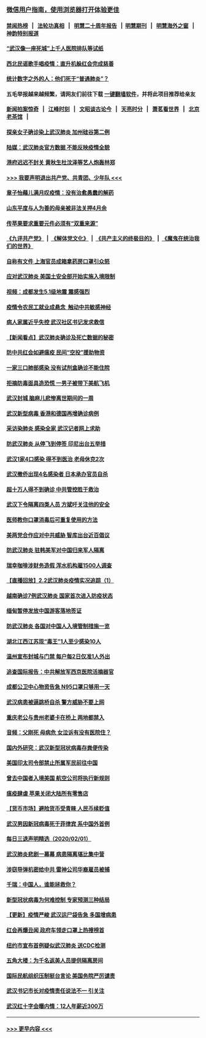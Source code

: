 ### [微信用户指南，使用浏览器打开体验更佳](https://github.com/gfw-breaker/banned-news1/blob/master/indexes/wechat-guide.md?t=0)
#### [禁闻热榜](热点新闻.md?t=0)  &nbsp;&nbsp;|&nbsp;&nbsp; [法轮功真相](https://github.com/gfw-breaker/truth/blob/master/README.md?t=0) &nbsp;&nbsp;|&nbsp;&nbsp; [明慧二十周年报告](https://github.com/gfw-breaker/mh-reports/blob/master/README.md?t=0) &nbsp;&nbsp;|&nbsp;&nbsp;[明慧期刊](https://github.com/gfw-breaker/mh-qikan) &nbsp;&nbsp;|&nbsp;&nbsp; [明慧海外之窗](https://github.com/gfw-breaker/mh-news/blob/master/README.md?t=0) &nbsp;&nbsp;|&nbsp;&nbsp; [神韵特别报道](https://github.com/gfw-breaker/mh-news/blob/master/shenyun.md?t=0)
#### [“武汉像一座死城”上千人医院排队等试纸](../pages/nsc413/n11839724.md?t=02030955) 
#### [西北民谣歌手唱疫情：直升机躲红会完成慈善](../pages/nsc413/n11839757.md?t=02030955) 
#### [统计数字之外的人：他们死于“普通肺炎”？](../pages/nsc413/n11839788.md?t=02030955) 
#### 五毛举报越来越频繁，请网友们前往下载 [一键翻墙软件](https://github.com/gfw-breaker/ssr-accounts)，并将此项目推荐给亲友
#### [新闻拍案惊奇](https://github.com/gfw-breaker/banned-news1/blob/master/pages/link4.md) &nbsp;&nbsp;|&nbsp;&nbsp; [江峰时刻](https://github.com/gfw-breaker/banned-news1/blob/master/pages/link4.md) &nbsp;&nbsp;|&nbsp;&nbsp; [文昭谈古论今](https://github.com/gfw-breaker/banned-news1/blob/master/pages/link4.md) &nbsp;&nbsp;|&nbsp;&nbsp; [天亮时分](https://github.com/gfw-breaker/banned-news1/blob/master/pages/link4.md) &nbsp;&nbsp;|&nbsp;&nbsp; [萧茗看世界](https://github.com/gfw-breaker/banned-news1/blob/master/pages/link4.md) &nbsp;&nbsp;|&nbsp;&nbsp; [北京老茶馆](https://github.com/gfw-breaker/banned-news1/blob/master/pages/link4.md) &nbsp;&nbsp;|&nbsp;&nbsp; 
#### [探亲女子确诊染上武汉肺炎 加州硅谷第二例](../pages/nsc413/n11839784.md?t=02030955) 
#### [陆媒：武汉肺炎官方数据 不能反映疫情全貌](../pages/nsc413/n11839828.md?t=02030955) 
#### [港府迟迟不封关 黄秋生杜汶泽等艺人炮轰林郑](../pages/nsc413/n11839562.md?t=02030955) 
#### [>>> 我要声明退出共产党、共青团、少年队 <<<](https://github.com/begood0513/goodnews/blob/master/quit/letter.md) 
#### [章子怡藉儿满月叹疫情：没有治愈愚蠢的解药](../pages/nsc413/n11839428.md?t=02030955) 
#### [山东平度与人为善的母亲被非法关押4月余](../pages/nsc413/n11834949.md?t=02030955) 
#### [传苹果要求重要元件必须有“双重来源”](../pages/nsc413/n11839717.md?t=02030955) 
#### [《九评共产党》](https://github.com/begood0513/9ping.md/blob/master/README.md) &nbsp;|&nbsp; [《解体党文化》](../../../../jtdwh.md/blob/master/README.md)  &nbsp;|&nbsp; [《共产主义的终极目的》](../../../../gczydzjmd.md/blob/master/README.md) &nbsp;|&nbsp; [《魔鬼在统治我们的世界》](../../../../mgztzwmdsj.md/blob/master/README.md) 
#### [自称有文件 上海官员成箱拿药房口罩引众怒](../pages/nsc413/n11839279.md?t=02030955) 
#### [应对武汉肺炎 美国土安全部开始实施入境限制](../pages/nsc413/n11839729.md?t=02030955) 
#### [视频：成都发生5.1级地震 震感强烈](../pages/nsc413/n11839732.md?t=02030955) 
#### [疫情令农民工就业成悬念  触动中共敏感神经](../pages/nsc413/n11839625.md?t=02030955) 
#### [病人家属近乎失控 武汉社区书记发求救信](../pages/nsc413/n11839621.md?t=02030955) 
#### [【新闻看点】武汉肺炎确诊及死亡数据的秘密](../pages/nsc413/n11839539.md?t=02030955) 
#### [防中共红会如避瘟疫 民间“空投”援助物资](../pages/nsc413/n11839313.md?t=02030955) 
#### [一家三口肺部感染 没有试剂盒确诊不能住院](../pages/nsc413/n11839581.md?t=02030955) 
#### [拒摘防毒面具造恐慌 一男子被带下美航飞机](../pages/nsc413/n11839455.md?t=02030955) 
#### [武汉封城 脑麻儿悲惨离世期间的一周](../pages/nsc413/n11839378.md?t=02030955) 
#### [武汉新型病毒 香港和德国再增确诊病例](../pages/nsc413/n11839381.md?t=02030955) 
#### [采访染肺炎 感染全家 武汉记者网上求助](../pages/nsc413/n11839411.md?t=02030955) 
#### [防武汉肺炎 从停飞到停签 印尼出台五举措](../pages/nsc413/n11839282.md?t=02030955) 
#### [武汉1家4口感染 得不到医治 老母休克2次](../pages/nsc413/n11839277.md?t=02030955) 
#### [武汉撤侨出现4名感染者 日本承办官员自杀](../pages/nsc413/n11839044.md?t=02030955) 
#### [超十万人得不到确诊 中共管控胜于救治](../pages/nsc413/n11838462.md?t=02030955) 
#### [武汉下令隔离四类人员 方斌吁关注他的安全](../pages/nsc413/n11838878.md?t=02030955) 
#### [医师教你口罩消毒后可重复使用的方法](../pages/nsc413/n11839225.md?t=02030955) 
#### [美两党合作应对中共威胁 智库出台近百倡议](../pages/nsc413/n11838437.md?t=02030955) 
#### [防武汉肺炎 驻韩美军对中国归来军人隔离](../pages/nsc413/n11838970.md?t=02030955) 
#### [瑞幸咖啡涉财务造假 浑水机构雇1500人调查](../pages/nsc413/n11838486.md?t=02030955) 
#### [【直播回放】2.2武汉肺炎疫情实况追踪（1）](../pages/nsc413/n11838871.md?t=02030955) 
#### [越南确诊7例武汉肺炎 国家首次进入防疫状态](../pages/nsc413/n11838860.md?t=02030955) 
#### [缅甸暂停发放中国游客落地签证](../pages/nsc413/n11838730.md?t=02030955) 
#### [防武汉肺炎 各国对中国人入境管制措施一览](../pages/nsc413/n11838726.md?t=02030955) 
#### [湖北江西江苏现“毒王”1人至少感染10人](../pages/nsc413/n11838670.md?t=02030955) 
#### [温州宣布封城与门禁 每户每2日仅准1人外出](../pages/nsc413/n11838748.md?t=02030955) 
#### [追查国际报告：中共解放军西京医院活摘器官](../pages/nsc413/n11838359.md?t=02030955) 
#### [成都公卫中心物资告急 N95口罩只够用一天](../pages/nsc413/n11834896.md?t=02030955) 
#### [武汉病患被逼跳桥自杀 警方威胁不要上网](../pages/nsc413/n11838521.md?t=02030955) 
#### [重庆老公与贵州老婆卡在桥上 两地都禁入](../pages/nsc413/n11838677.md?t=02030955) 
#### [音频：父刚死 母病危 女泣诉有没有医院住？](../pages/nsc413/n11838501.md?t=02030955) 
#### [国内外研究：武汉新型冠状病毒存粪便传染](../pages/nsc413/n11838353.md?t=02030955) 
#### [美国印太司令部禁止所属军民前往中国](../pages/nsc413/n11838418.md?t=02030955) 
#### [曾去中国者入境美国 航空公司将执行新规则](../pages/nsc413/n11838375.md?t=02030955) 
#### [瘟疫肆虐 苹果关闭大陆所有零售店](../pages/nsc413/n11838235.md?t=02030955) 
#### [【货币市场】避险货币受青睐 人民币续贬值](../pages/nsc413/n11838086.md?t=02030955) 
#### [武汉男因新冠病毒死于菲律宾 系中国外首例](../pages/nsc413/n11838247.md?t=02030955) 
#### [每日三退声明精选（2020/02/01）](../pages/nsc413/n11838281.md?t=02030955) 
#### [武汉肺炎悲剧一幕幕 病患隔离堪比集中营](../pages/nsc413/n11838047.md?t=02030955) 
#### [涉窃导弹机密给中共 雷神公司华裔雇员被捕](../pages/nsc413/n11838129.md?t=02030955) 
#### [千瑞：中国人，谁能拯救你？](../pages/nsc413/n11838069.md?t=02030955) 
#### [新型冠状病毒为何难控制 专家预测三种结局](../pages/nsc413/n11838002.md?t=02030955) 
#### [【更新】疫情严峻 武汉运尸袋告急 多国增病患](../pages/nsc413/n11801312.md?t=02030955) 
#### [红会再爆丑闻 政府车领走口罩上热搜榜首](../pages/nsc413/n11837825.md?t=02030955) 
#### [纽约市宣布首例疑似武汉肺炎 送CDC检测](../pages/nsc413/n11837852.md?t=02030955) 
#### [五角大楼：为千名返美人员提供隔离房间](../pages/nsc413/n11837831.md?t=02030955) 
#### [国际民航组织压制挺台言论 美国务院严厉谴责](../pages/nsc413/n11837791.md?t=02030955) 
#### [武汉书记市长对疫情责任说法不一 引关注](../pages/nsc413/n11837546.md?t=02030955) 
#### [武汉红十字会曝内情：12人年薪近300万](../pages/nsc413/n11837677.md?t=02030955) 

----
#### [ >>> 更早内容 <<< ](../indexes/nsc413-earlier.md)
